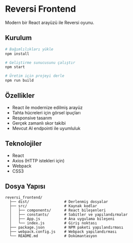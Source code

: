 # Reversi Frontend

Modern bir React arayüzü ile Reversi oyunu.

## Kurulum

```bash
# Bağımlılıkları yükle
npm install

# Geliştirme sunucusunu çalıştır
npm start

# Üretim için projeyi derle
npm run build
```

## Özellikler

- React ile modernize edilmiş arayüz
- Tahta hücreleri için görsel ipuçları
- Responsive tasarım
- Gerçek zamanlı skor takibi
- Mevcut AI endpointi ile uyumluluk

## Teknolojiler

- React
- Axios (HTTP istekleri için)
- Webpack
- CSS3

## Dosya Yapısı

```
reversi_frontend/
  ├── dist/                # Derlenmiş dosyalar
  ├── src/                 # Kaynak kodlar
  │   ├── components/      # React bileşenleri
  │   ├── constants/       # Sabitler ve yapılandırmalar
  │   ├── App.js           # Ana uygulama bileşeni
  │   └── index.js         # Giriş noktası
  ├── package.json         # NPM paketi yapılandırması
  ├── webpack.config.js    # Webpack yapılandırması
  └── README.md            # Dokümantasyon
``` 